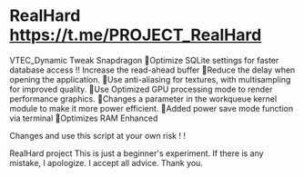 # RealHard https://t.me/PROJECT_RealHard
VTEC_Dynamic
Tweak Snapdragon
🔸Optimize SQLite settings for faster database access !!
Increase the read-ahead buffer
🔸Reduce the delay when opening the application.
🔸Use anti-aliasing for textures, with multisampling for improved quality.
🔸Use Optimized GPU processing mode to render performance graphics. 
🔸Changes a parameter in the workqueue kernel module to make it more power efficient.
🔸Added power save mode function via terminal
🔸Optimizes RAM Enhanced


Changes and use this script at your own risk ! !

RealHard project  This is just a beginner's experiment.  If there is any mistake, I apologize.  I accept all advice. Thank you.
